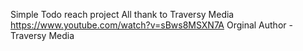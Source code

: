 Simple Todo reach project
All thank to Traversy Media
https://www.youtube.com/watch?v=sBws8MSXN7A
Orginal Author -  Traversy Media